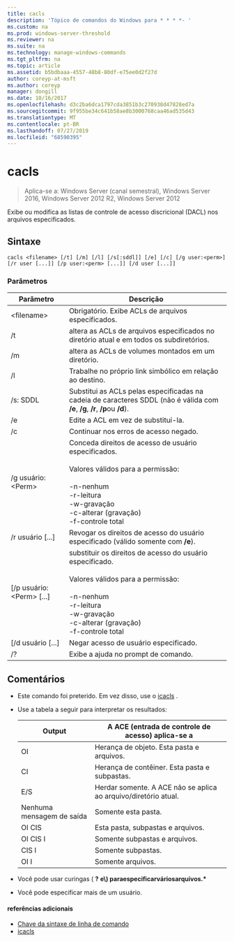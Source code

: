 ```yaml
---
title: cacls
description: 'Tópico de comandos do Windows para * * * *- '
ms.custom: na
ms.prod: windows-server-threshold
ms.reviewer: na
ms.suite: na
ms.technology: manage-windows-commands
ms.tgt_pltfrm: na
ms.topic: article
ms.assetid: b5bdbaaa-4557-48b8-80df-e75ee0d2f27d
author: coreyp-at-msft
ms.author: coreyp
manager: dongill
ms.date: 10/16/2017
ms.openlocfilehash: d3c2ba6dca1797cda3851b3c270938d47828ed7a
ms.sourcegitcommit: 9f955be34c641b58ae8b3000768caa46ad535d43
ms.translationtype: MT
ms.contentlocale: pt-BR
ms.lasthandoff: 07/27/2019
ms.locfileid: "68590395"
---
```

# <a name="cacls"></a>cacls

>Aplica-se a: Windows Server (canal semestral), Windows Server 2016, Windows Server 2012 R2, Windows Server 2012

Exibe ou modifica as listas de controle de acesso discricional (DACL) nos arquivos especificados.  
## <a name="syntax"></a>Sintaxe  
```  
cacls <filename> [/t] [/m] [/l] [/s[:sddl]] [/e] [/c] [/g user:<perm>] [/r user [...]] [/p user:<perm> [...]] [/d user [...]]  
```  
### <a name="parameters"></a>Parâmetros  

|        Parâmetro        |                                                                                            Descrição                                                                                             |
|-------------------------|----------------------------------------------------------------------------------------------------------------------------------------------------------------------------------------------------|
|      \<filename\>       |                                                                            Obrigatório. Exibe ACLs de arquivos especificados.                                                                             |
|           /t            |                                                          altera as ACLs de arquivos especificados no diretório atual e em todos os subdiretórios.                                                          |
|           /m            |                                                                          altera as ACLs de volumes montados em um diretório.                                                                           |
|           /l            |                                                                        Trabalhe no próprio link simbólico em relação ao destino.                                                                         |
|         /s: SDDL         |                                       Substitui as ACLs pelas especificadas na cadeia de caracteres SDDL (não é válida com **/e**, **/g**, **/r**, **/p**ou **/d**).                                        |
|           /e            |                                                                                 Edite a ACL em vez de substituí-la.                                                                                  |
|           /c            |                                                                                 Continuar nos erros de acesso negado.                                                                                  |
|    /g usuário:\<Perm\>     |   Conceda direitos de acesso de usuário especificados.<br /><br />Valores válidos para a permissão:<br /><br />-n-nenhum<br />-r-leitura<br />-w-gravação<br />-c-alterar (gravação)<br />-f-controle total   |
|      /r usuário [...]      |                                                                  Revogar os direitos de acesso do usuário especificado (válido somente com **/e**).                                                                   |
| [/p usuário:\<Perm\> [...] | substituir os direitos de acesso do usuário especificado.<br /><br />Valores válidos para a permissão:<br /><br />-n-nenhum<br />-r-leitura<br />-w-gravação<br />-c-alterar (gravação)<br />-f-controle total |
|     [/d usuário [...]      |                                                                                    Negar acesso de usuário especificado.                                                                                     |
|           /?            |                                                                                Exibe a ajuda no prompt de comando.                                                                                |

## <a name="remarks"></a>Comentários  
- Este comando foi preterido. Em vez disso, use o [icacls](icacls.md) .  
- Use a tabela a seguir para interpretar os resultados:  


  |      Output       |                A ACE (entrada de controle de acesso) aplica-se a                |
  |-------------------|---------------------------------------------------------------------|
  |        OI         |               Herança de objeto. Esta pasta e arquivos.                |
  |        CI         |           Herança de contêiner. Esta pasta e subpastas.            |
  |        E/S         | Herdar somente. A ACE não se aplica ao arquivo/diretório atual. |
  | Nenhuma mensagem de saída |                          Somente esta pasta.                          |
  |     OI CIS      |                 Esta pasta, subpastas e arquivos.                 |
  |   OI CIS I    |                     Somente subpastas e arquivos.                      |
  |     CIS I      |                          Somente subpastas.                           |
  |     OI I      |                             Somente arquivos.                             |


- Você pode usar curingas ( **?** **e\\) paraespecificarváriosarquivos.\***  
- Você pode especificar mais de um usuário.  

#### <a name="additional-references"></a>referências adicionais  
-   [Chave da sintaxe de linha de comando](command-line-syntax-key.md)   
-   [icacls](icacls.md)  

